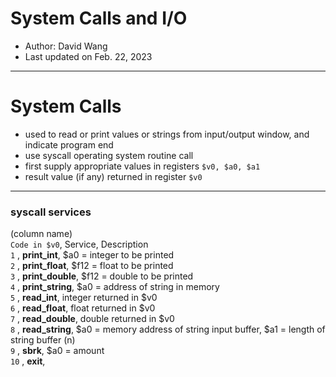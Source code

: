 # System Calls and I/O

* Author: David Wang
* Last updated on Feb. 22, 2023

---

# System Calls
* used to read or print values or strings from input/output window, and indicate program end
* use syscall operating system routine call
* first supply appropriate values in registers ```$v0, $a0, $a1```
* result value (if any) returned in register ```$v0```

---

### **syscall** services
(column name) 
<br>
```Code in $v0```, Service, Description 
<br>
```1``` , **print_int**, $a0 = integer to be printed
<br>
```2``` , **print_float**, $f12 = float to be printed
<br>
```3``` , **print_double**, $f12 = double to be printed
<br>
```4``` , **print_string**, $a0 = address of string in memory
<br>
```5``` , **read_int**, integer returned in $v0
<br>
```6``` , **read_float**, float returned in $v0
<br>
```7``` , **read_double**, double returned in $v0
<br>
```8``` , **read_string**, $a0 = memory address of string input buffer, $a1 = length of string buffer (n)
<br>
```9``` , **sbrk**, $a0 = amount
<br>
```10``` , **exit**,
<br>